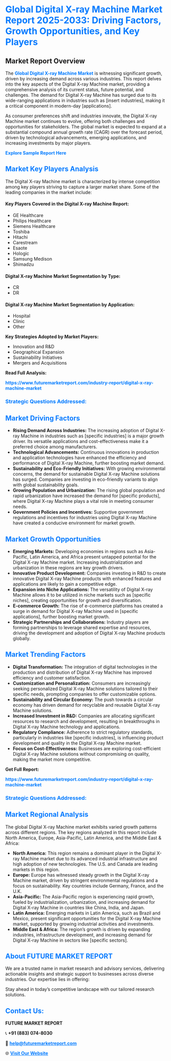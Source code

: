 <h1 style="color: #007BFF;">Global Digital X-ray Machine Market Report 2025-2033: Driving Factors, Growth Opportunities, and Key Players</h1>

<section id="overview">
<h2>Market Report Overview</h2>
<p>The <a href="https://www.futuremarketreport.com/industry-report/digital-x-ray-machine-market" style="color: #007BFF; text-decoration: none;"><strong>Global Digital X-ray Machine Market</strong></a> is witnessing significant growth, driven by increasing demand across various industries. This report delves into the key aspects of the Digital X-ray Machine market, providing a comprehensive analysis of its current status, future potential, and challenges. The demand for Digital X-ray Machine has surged due to its wide-ranging applications in industries such as [insert industries], making it a critical component in modern-day [applications].</p>
<p>As consumer preferences shift and industries innovate, the Digital X-ray Machine market continues to evolve, offering both challenges and opportunities for stakeholders. The global market is expected to expand at a substantial compound annual growth rate (CAGR) over the forecast period, driven by technological advancements, emerging applications, and increasing investments by major players.</p>
</section>

<section id="overview">
<p><a href="https://www.futuremarketreport.com/request-sample/reportId=86282" style="color: #007BFF; text-decoration: none;"><strong>Explore Sample Report Here</strong></a></p>
</section>

<section id="key-players">
<h2 style="color: #007BFF;">Market Key Players Analysis</h2>
<p>The Digital X-ray Machine market is characterized by intense competition among key players striving to capture a larger market share. Some of the leading companies in the market include:</p>
<h4>Key Players Covered in the Digital X-ray Machine Report:</h4>
<ul><li>GE Healthcare</li><li>Philips Healthcare</li><li>Siemens Healthcare</li><li>Toshiba</li><li>Hitachi</li><li>Carestream</li><li>Esaote</li><li>Hologic</li><li>Samsung Medison</li><li>Shimadzu</li></ul>
<h4>Digital X-ray Machine Market Segmentation by Type:</h4>
<ul><li>CR</li><li>DR</li></ul>

<h4>Digital X-ray Machine Market Segmentation by Application:</h4>
<ul><li>Hospital</li><li>Clinic</li><li>Other</li></ul>
<p><strong>Key Strategies Adopted by Market Players:</strong></p>
<ul>
<li>Innovation and R&D</li>
<li>Geographical Expansion</li>
<li>Sustainability Initiatives</li>
<li>Mergers and Acquisitions</li>
</ul>
</section>

<section>
<p><strong>Read Full Analysis: </strong></p><a href="https://www.futuremarketreport.com/industry-report/digital-x-ray-machine-market" style="color: #007BFF; text-decoration: none;"><strong>https://www.futuremarketreport.com/industry-report/digital-x-ray-machine-market</strong></a>
<h3 style="color: #007BFF;">Strategic Questions Addressed:</h3>
</section>

<section id="driving-factors">
<h2 style="color: #007BFF;">Market Driving Factors</h2>
<ul>
<li><strong>Rising Demand Across Industries:</strong> The increasing adoption of Digital X-ray Machine in industries such as [specific industries] is a major growth driver. Its versatile applications and cost-effectiveness make it a preferred choice among manufacturers.</li>
<li><strong>Technological Advancements:</strong> Continuous innovations in production and application technologies have enhanced the efficiency and performance of Digital X-ray Machine, further boosting market demand.</li>
<li><strong>Sustainability and Eco-Friendly Initiatives:</strong> With growing environmental concerns, the demand for sustainable Digital X-ray Machine solutions has surged. Companies are investing in eco-friendly variants to align with global sustainability goals.</li>
<li><strong>Growing Population and Urbanization:</strong> The rising global population and rapid urbanization have increased the demand for [specific products], where Digital X-ray Machine plays a vital role in meeting consumer needs.</li>
<li><strong>Government Policies and Incentives:</strong> Supportive government regulations and incentives for industries using Digital X-ray Machine have created a conducive environment for market growth.</li>
</ul>
</section>

<section id="growth-opportunities">
<h2 style="color: #007BFF;">Market Growth Opportunities</h2>
<ul>
<li><strong>Emerging Markets:</strong> Developing economies in regions such as Asia-Pacific, Latin America, and Africa present untapped potential for the Digital X-ray Machine market. Increasing industrialization and urbanization in these regions are key growth drivers.</li>
<li><strong>Innovative Product Development:</strong> Companies investing in R&D to create innovative Digital X-ray Machine products with enhanced features and applications are likely to gain a competitive edge.</li>
<li><strong>Expansion into Niche Applications:</strong> The versatility of Digital X-ray Machine allows it to be utilized in niche markets such as [specific niches], creating opportunities for growth and diversification.</li>
<li><strong>E-commerce Growth:</strong> The rise of e-commerce platforms has created a surge in demand for Digital X-ray Machine used in [specific applications], further boosting market growth.</li>
<li><strong>Strategic Partnerships and Collaborations:</strong> Industry players are forming partnerships to leverage shared expertise and resources, driving the development and adoption of Digital X-ray Machine products globally.</li>
</ul>
</section>

<section id="trending-factors">
<h2 style="color: #007BFF;">Market Trending Factors</h2>
<ul>
<li><strong>Digital Transformation:</strong> The integration of digital technologies in the production and distribution of Digital X-ray Machine has improved efficiency and customer satisfaction.</li>
<li><strong>Customization and Personalization:</strong> Consumers are increasingly seeking personalized Digital X-ray Machine solutions tailored to their specific needs, prompting companies to offer customizable options.</li>
<li><strong>Sustainability and Circular Economy:</strong> The push towards a circular economy has driven demand for recyclable and reusable Digital X-ray Machine solutions.</li>
<li><strong>Increased Investment in R&D:</strong> Companies are allocating significant resources to research and development, resulting in breakthroughs in Digital X-ray Machine technology and applications.</li>
<li><strong>Regulatory Compliance:</strong> Adherence to strict regulatory standards, particularly in industries like [specific industries], is influencing product development and quality in the Digital X-ray Machine market.</li>
<li><strong>Focus on Cost-Effectiveness:</strong> Businesses are exploring cost-efficient Digital X-ray Machine solutions without compromising on quality, making the market more competitive.</li>
</ul>
</section>

<section>
<p><strong>Get Full Report: </strong></p><a href="https://www.futuremarketreport.com/industry-report/digital-x-ray-machine-market" style="color: #007BFF; text-decoration: none;"><strong>https://www.futuremarketreport.com/industry-report/digital-x-ray-machine-market</strong></a>
<h3 style="color: #007BFF;">Strategic Questions Addressed:</h3>
</section>


<section id="regional-analysis">
<h2 style="color: #007BFF;">Market Regional Analysis</h2>
<p>The global Digital X-ray Machine market exhibits varied growth patterns across different regions. The key regions analyzed in this report include North America, Europe, Asia-Pacific, Latin America, and the Middle East & Africa:</p>
<ul>
<li><strong>North America:</strong> This region remains a dominant player in the Digital X-ray Machine market due to its advanced industrial infrastructure and high adoption of new technologies. The U.S. and Canada are leading markets in this region.</li>
<li><strong>Europe:</strong> Europe has witnessed steady growth in the Digital X-ray Machine market, driven by stringent environmental regulations and a focus on sustainability. Key countries include Germany, France, and the U.K.</li>
<li><strong>Asia-Pacific:</strong> The Asia-Pacific region is experiencing rapid growth, fueled by industrialization, urbanization, and increasing demand for Digital X-ray Machine in countries like China, India, and Japan.</li>
<li><strong>Latin America:</strong> Emerging markets in Latin America, such as Brazil and Mexico, present significant opportunities for the Digital X-ray Machine market, supported by growing industrial activities and investments.</li>
<li><strong>Middle East & Africa:</strong> The region’s growth is driven by expanding industries, infrastructure development, and increasing demand for Digital X-ray Machine in sectors like [specific sectors].</li>
</ul>
</section>

<footer>
<h2 style="color: #007BFF;">About FUTURE MARKET REPORT</h2>
<p>We are a trusted name in market research and advisory services, delivering actionable insights and strategic support to businesses across diverse industries. Our expertise lies in offering:</p>

<p>Stay ahead in today’s competitive landscape with our tailored research solutions.</p>

<h2 style="color: #007BFF;">Contact Us:</h2>
<p><strong>FUTURE MARKET REPORT</strong></p>
<p>📞 <strong>+91 (883) 074-8030</strong></p>
<p>📧 <strong><a href="mailto:help@futuremarketreport.com" style="color: #007BFF;">help@futuremarketreport.com</a></strong></p>
<p>🌐 <strong><a href="https://www.futuremarketreport.com/" style="color: #007BFF;">Visit Our Website</a></strong></p>
</footer>